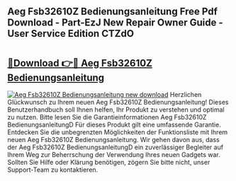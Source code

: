 ## Aeg Fsb32610Z Bedienungsanleitung Free Pdf Download - Part-EzJ New Repair Owner Guide - User Service Edition CTZdO

# <h2><a href="http://df61q07.blite.top/?on=Aeg+Fsb32610Z+Bedienungsanleitung">🔗Download 👉🔴 Aeg Fsb32610Z Bedienungsanleitung</a></h2>

[![Aeg Fsb32610Z Bedienungsanleitung new download](https://i.imgur.com/lujVjoI.png)](http://df61q07.blite.top/?on=Aeg+Fsb32610Z+Bedienungsanleitung)
Herzlichen Glückwunsch zu Ihrem neuen Aeg Fsb32610Z Bedienungsanleitung! Dieses Benutzerhandbuch soll Ihnen helfen, Ihr Produkt zu verstehen und optimal zu nutzen. Bitte lesen Sie die Garantieinformationen Aeg Fsb32610Z BedienungsanleitungD Für dieses Produkt gilt eine umfassende Garantie. Entdecken Sie die unbegrenzten Möglichkeiten der Funktionsliste mit Ihrem neuen Aeg Fsb32610Z Bedienungsanleitung. Wir gehen davon aus, dass der Aeg Fsb32610Z BedienungsanleitungD ein zuverlässiger Begleiter auf Ihrem Weg zur Beherrschung der Verwendung Ihres neuen Gadgets war. Sollten Sie Hilfe oder Klärung benötigen, zögern Sie bitte nicht, unser Support-Team zu kontaktieren.
